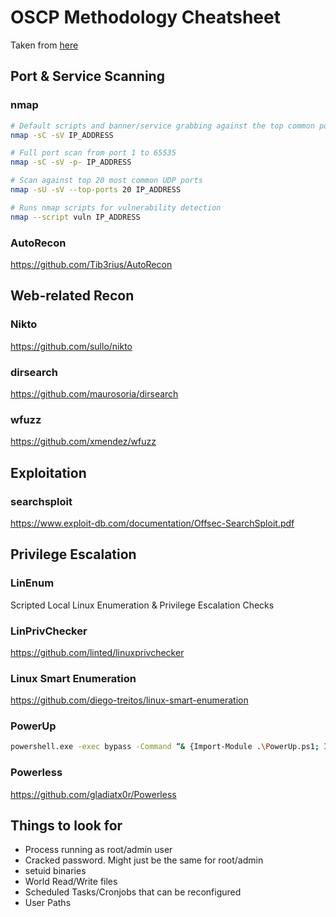 # OSCP Methodology Cheatsheet

Taken from [here](https://falconspy.medium.com/oscp-developing-a-methodology-32f4ab471fd6)

## Port & Service Scanning

### nmap
```sh
# Default scripts and banner/service grabbing against the top common ports
nmap -sC -sV IP_ADDRESS

# Full port scan from port 1 to 65535
nmap -sC -sV -p- IP_ADDRESS

# Scan against top 20 most common UDP ports
nmap -sU -sV --top-ports 20 IP_ADDRESS

# Runs nmap scripts for vulnerability detection
nmap --script vuln IP_ADDRESS
```
### AutoRecon
https://github.com/Tib3rius/AutoRecon

## Web-related Recon

### Nikto
https://github.com/sullo/nikto

### dirsearch
https://github.com/maurosoria/dirsearch

### wfuzz
https://github.com/xmendez/wfuzz

## Exploitation

### searchsploit

https://www.exploit-db.com/documentation/Offsec-SearchSploit.pdf

## Privilege Escalation

### LinEnum
Scripted Local Linux Enumeration & Privilege Escalation Checks

### LinPrivChecker
https://github.com/linted/linuxprivchecker

### Linux Smart Enumeration
https://github.com/diego-treitos/linux-smart-enumeration

### PowerUp
```sh
powershell.exe -exec bypass -Command “& {Import-Module .\PowerUp.ps1; Invoke-AllChecks}”
```

### Powerless
https://github.com/gladiatx0r/Powerless

## Things to look for
* Process running as root/admin user
* Cracked password. Might just be the same for root/admin
* setuid binaries
* World Read/Write files
* Scheduled Tasks/Cronjobs that can be reconfigured
* User Paths
